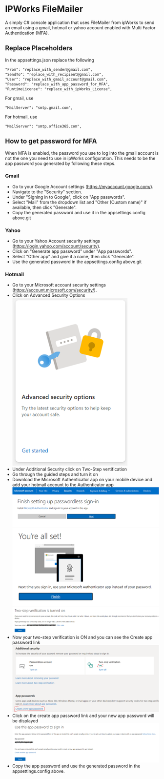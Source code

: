 ﻿# IPWorks FileMailer 

A simply C# console application that uses FileMailer from ipWorks to send an email using a gmail, hotmail or yahoo account enabled with Multi Factor Authentication (MFA). 

## Replace Placeholders

In the appsettings.json replace the following 

    "From": "replace_with_sender@gmail.com",
    "SendTo": "replace_with_recipient@gmail.com",
    "User": "replace_with_gmail_account@gmail.com",
    "Password": "replace_with_app_password_for_MFA",
    "RuntimeLicense": "replace_with_ipWorks_License",

For gmail, use     

    "MailServer": "smtp.gmail.com",

For hotmail, use 

    "MailServer": "smtp.office365.com",
 
## How to get password for MFA 

When MFA is enabled, the password you use to log into the gmail account is not the one you need to use in ipWorks configuration. This needs to be the app password you generated by following these steps. 

### Gmail

- Go to your Google Account settings (https://myaccount.google.com/).
- Navigate to the "Security" section.
- Under "Signing in to Google", click on "App passwords".
- Select "Mail" from the dropdown list and "Other (Custom name)" if available, then click "Generate".
- Copy the generated password and use it in the appsettings.config above.git 

### Yahoo 

- Go to your Yahoo Account security settings (https://login.yahoo.com/account/security).
- Click on "Generate app password" under "App passwords".
- Select "Other app" and give it a name, then click "Generate".
- Use the generated password in the appsettings.config above.git 

### Hotmail

- Go to your Microsoft account security settings (https://account.microsoft.com/security/).
- Click on Advanced Security Options  
![Alt text](./images/hotmail-step0.png)
- Under Additional Security click on Two-Step vertification 
- Go through the guided steps and turn it on 
- Download the Microsoft Authenticator app on your mobile device and add your hotmail account to the Authenticator app  
![Alt text](./images/hotmail-step1.png)
![Alt text](./images/hotmail-step2.png)
![Alt text](./images/hotmail-step3.png)
- Now your two-step verification is ON and you can see the Create app password link  
![Alt text](./images/hotmail-step4.png)
- Click on the create app password link and your new app password will be displayed  
![Alt text](./images/hotmail-step5.png)
- Copy the app password and use the generated password in the appsettings.config above. 
